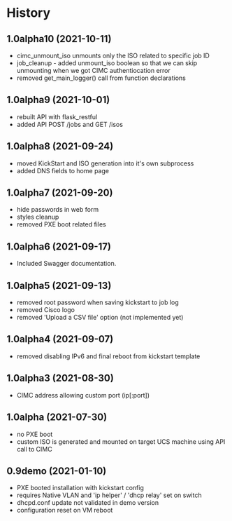 History
=====================

1.0alpha10 (2021-10-11)
---------------------
* cimc_unmount_iso unmounts only the ISO related to specific job ID
* job_cleanup - added unmount_iso boolean so that we can skip unmounting when we got CIMC authentiocation error
* removed get_main_logger() call from function declarations

1.0alpha9 (2021-10-01)
---------------------
* rebuilt API with flask_restful
* added API POST /jobs and GET /isos

1.0alpha8 (2021-09-24)
---------------------
* moved KickStart and ISO generation into it's own subprocess
* added DNS fields to home page

1.0alpha7 (2021-09-20)
---------------------
* hide passwords in web form
* styles cleanup
* removed PXE boot related files

1.0alpha6 (2021-09-17)
---------------------
* Included Swagger documentation.

1.0alpha5 (2021-09-13)
---------------------
* removed root password when saving kickstart to job log
* removed Cisco logo
* removed 'Upload a CSV file' option (not implemented yet)

1.0alpha4 (2021-09-07)
---------------------
* removed disabling IPv6 and final reboot from kickstart template

1.0alpha3 (2021-08-30)
---------------------
* CIMC address allowing custom port (ip[:port])

1.0alpha (2021-07-30)
---------------------
* no PXE boot
* custom ISO is generated and mounted on target UCS machine using API call to CIMC

0.9demo (2021-01-10)
---------------------
* PXE booted installation with kickstart config
* requires Native VLAN and 'ip helper' / 'dhcp relay' set on switch
* dhcpd.conf update not validated in demo version
* configuration reset on VM reboot
